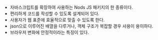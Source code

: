- 자바스크립트를 확장하여 사용하는 Nods JS 패키지의 한 종류이다.
- 편리하게 코드를 작성할 수 있도록 설계되어 있다.
- 사용자가 웹 표준에 효율적으로 맞출 수 있도록 한다.
- json으로 이루어진 배열을 다루거나, 객체 구조가 복잡할 경우 사용이 용이하다.
- 브라우저 변화에 안정적이라는 특징이 있다.
